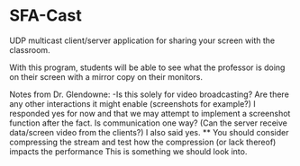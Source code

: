 # SFA-Cast
UDP multicast client/server application for sharing your screen with the classroom.

With this program, students will be able to see what the professor is doing on their screen with a mirror copy on their monitors.

Notes from Dr. Glendowne:
-Is this solely for video broadcasting? Are there any other interactions it might enable (screenshots for example?)
    I responded yes for now and that we may attempt to implement a screenshot function after the fact.
Is communication one way? (Can the server receive data/screen video from the clients?)
    I also said yes.
** You should consider compressing the stream and test how the compression (or lack thereof) impacts the performance
    This is something we should look into.

